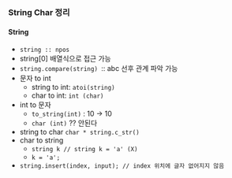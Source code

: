 ### String Char 정리
#### String
* ```string :: npos```
* string[0] 배열식으로 접근 가능
* ```string.compare(string) ```:: abc 선후 관계 파악 가능
* 문자 to int
   * string to int: ```atoi(string)```
   * char to int: ``` int (char) ```
* int to 문자
    * ``` to_string(int) ``` : 10 -> 10
    * ``` char (int) ```  ?? 안된다
* string to char ``` char * string.c_str() ```
* char to string
   * ```string k // string k = 'a' (X) ```
   * ```k = 'a'; ```
 * ```string.insert(index, input); // index 위치에 글자 없어지지 않음```